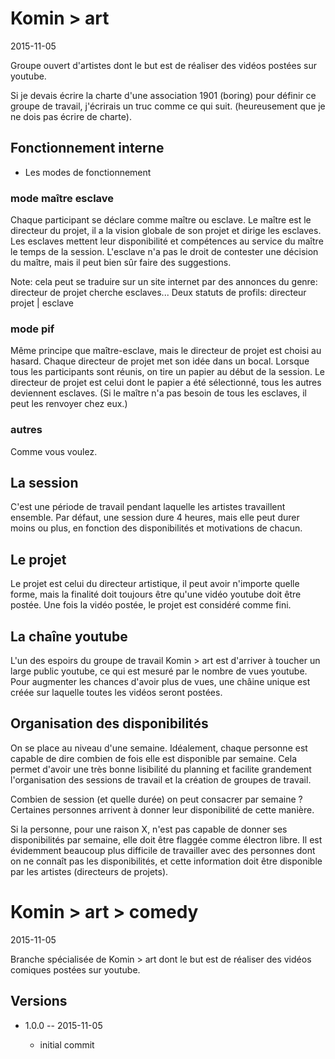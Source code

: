 Komin > art
================
2015-11-05

Groupe ouvert d'artistes dont le but est de réaliser des vidéos postées sur youtube.


Si je devais écrire la charte d'une association 1901 (boring) pour définir ce groupe de travail,
j'écrirais un truc comme ce qui suit.
(heureusement que je ne dois pas écrire de charte).



Fonctionnement interne
-------------------------

- Les modes de fonctionnement

### mode maître esclave

Chaque participant se déclare comme maître ou esclave.
Le maître est le directeur du projet, il a la vision globale de son projet et dirige les esclaves.
Les esclaves mettent leur disponibilité et compétences au service du maître le temps de la session.
L'esclave n'a pas le droit de contester une décision du maître, mais il peut bien sûr faire des suggestions.

Note: cela peut se traduire sur un site internet par des annonces du genre: directeur de projet cherche esclaves...
Deux statuts de profils: directeur projet | esclave


### mode pif	 

Même principe que maître-esclave, mais le directeur de projet est choisi au hasard.
Chaque directeur de projet met son idée dans un bocal.
Lorsque tous les participants sont réunis, on tire un papier au début de la session.
Le directeur de projet est celui dont le papier a été sélectionné, tous les autres deviennent esclaves.
(Si le maître n'a pas besoin de tous les esclaves, il peut les renvoyer chez eux.)


### autres

Comme vous voulez.



La session
----------------

C'est une période de travail pendant laquelle les artistes travaillent ensemble.
Par défaut, une session dure 4 heures, mais elle peut durer moins ou plus, en fonction des disponibilités et motivations
de chacun.


Le projet
---------------

Le projet est celui du directeur artistique, il peut avoir n'importe quelle forme, mais la finalité 
doit toujours être qu'une vidéo youtube doit être postée.
Une fois la vidéo postée, le projet est considéré comme fini.


La chaîne youtube
--------------------

L'un des espoirs du groupe de travail Komin > art est d'arriver à toucher un large public youtube, ce qui est mesuré par le nombre de vues youtube.
Pour augmenter les chances d'avoir plus de vues, une châine unique est créée sur laquelle toutes les vidéos seront postées.



Organisation des disponibilités
----------------------------------

On se place au niveau d'une semaine.
Idéalement, chaque personne est capable de dire combien de fois elle est disponible par semaine.
Cela permet d'avoir une très bonne lisibilité du planning et facilite grandement l'organisation des sessions de travail
et la création de groupes de travail.

Combien de session (et quelle durée) on peut consacrer par semaine ? 
Certaines personnes arrivent à donner leur disponibilité de cette manière.

Si la personne, pour une raison X, n'est pas capable de donner ses disponibilités par semaine, elle doit être flaggée comme
électron libre. 
Il est évidemment beaucoup plus difficile de travailler avec des personnes dont on ne connaît pas les disponibilités, et cette information
doit être disponible par les artistes (directeurs de projets).



Komin > art > comedy
=====================
2015-11-05 

Branche spécialisée de Komin > art dont le but est de réaliser des vidéos comiques postées sur youtube.



Versions
------------------
    
- 1.0.0 -- 2015-11-05

    - initial commit

